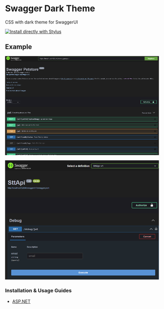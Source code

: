 # Swagger Dark Theme

CSS with dark theme for SwaggerUI

[![Install directly with Stylus](https://img.shields.io/badge/Install%20directly%20with-Stylus-238b8b.svg)](https://github.com/elibroftw/SwaggerDark/raw/master/SwaggerDark.user.css)

## Example

![Screenshot 1 of Swagger Dark Theme](https://raw.githubusercontent.com/Amoenus/SwaggerDark/master/SwaggerDark.png "Swagger Dark Theme Screenshot 1")

![Screenshot 2 of Swagger Dark Theme](https://raw.githubusercontent.com/elibroftw/SwaggerDark/master/SwaggerDark2.png "Swagger Dark Theme Screenshot 2")

### Installation & Usage Guides

- [ASP.NET](https://blog.elijahlopez.ca/posts/aspnet-swagger-dark-theme/)
